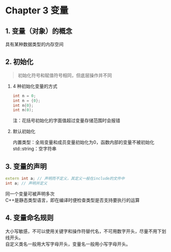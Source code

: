 # Chapter 3 变量

## 1. 变量（对象）的概念

具有某种数据类型的内存空间

## 2. 初始化

> 初始化符号和赋值符号相同，但底层操作并不同

1. 4 种初始化变量的方式

    ```C++
    int n = 0;
    int n = {0};
    int n{0};
    int n(0);
    ```

    注：花括号初始化的字面值超过变量存储范围时会报错

2. 默认初始化

    内置类型：全局变量和成员变量初始化为0，函数内部的变量不被初始化
    std::string：空字符串

## 3. 变量的声明

```C++
extern int a; // 声明而不定义，其定义一般在include的文件中
int a; // 声明并定义
```

同一个变量可被声明多次  
C++是静态类型语言，即在编译时便检查类型是否支持要执行的运算

## 4. 变量命名规则

大小写敏感，不可以使用关键字和操作符替代名，不可用数字开头，尽量不用下划线开头。  
自定义类名一般用大写字母开头，变量名一般用小写字母开头。
